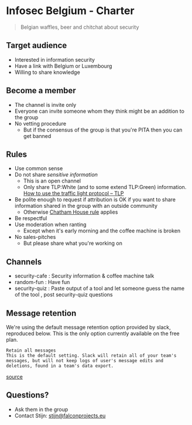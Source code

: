 Infosec Belgium - Charter
=========================

> Belgian waffles, beer and chitchat about security

## Target audience

* Interested in information security
* Have a link with Belgium or Luxembourg
* Willing to share knowledge

## Become a member

* The channel is invite only
* Everyone can invite someone whom they think might be an addition to the group
* No vetting procedure
    * But if the consensus of the group is that you're PITA then you can get banned

## Rules

* Use common sense
* Do not share *sensitive information*
    * This is an open channel
    * Only share TLP:White (and to some extend TLP:Green) information. [How to use the traffic light protocol – TLP](https://www.vanimpe.eu/2015/08/21/use-traffic-light-protocol-tlp/) 
* Be polite enough to request if attribution is OK if you want to share information shared in the group with an outside community
    * Otherwise [Chatham House rule](https://en.wikipedia.org/wiki/Chatham_House_Rule) applies 
* Be respectful
* Use moderation when ranting
    * Except when it's early morning and the coffee machine is broken
* No sales-pitches
    * But please share what you're working on

## Channels
* security-cafe : Security information & coffee machine talk
* random-fun : Have fun
* security-quiz : Paste output of a tool and let someone guess the name of the tool , post security-quiz questions

## Message retention

We're using the default message retention option provided by slack, reproduced below. This is the only option currently available on the free plan.

    Retain all messages
    This is the default setting. Slack will retain all of your team's messages, but will not keep logs of user's message edits and deletions, found in a team's data export. 

[source](https://get.slack.help/hc/en-us/articles/203457187-Custom-message-and-file-retention)

## Questions?
* Ask them in the group
* Contact Stijn: stijn@falconprojects.eu

